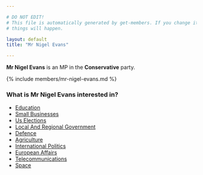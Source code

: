 ```yaml
---

# DO NOT EDIT!
# This file is automatically generated by get-members. If you change it, bad
# things will happen.

layout: default
title: "Mr Nigel Evans"

---
```


**Mr Nigel Evans** is an MP in the **Conservative** party.

{% include members/mr-nigel-evans.md %}

### What is Mr Nigel Evans interested in?


* [Education](/interests/education.html)
* [Small Businesses](/interests/small-businesses.html)
* [Us Elections](/interests/us-elections.html)
* [Local And Regional Government](/interests/local-and-regional-government.html)
* [Defence](/interests/defence.html)
* [Agriculture](/interests/agriculture.html)
* [International Politics](/interests/international-politics.html)
* [European Affairs](/interests/european-affairs.html)
* [Telecommunications](/interests/telecommunications.html)
* [Space](/interests/space.html)
